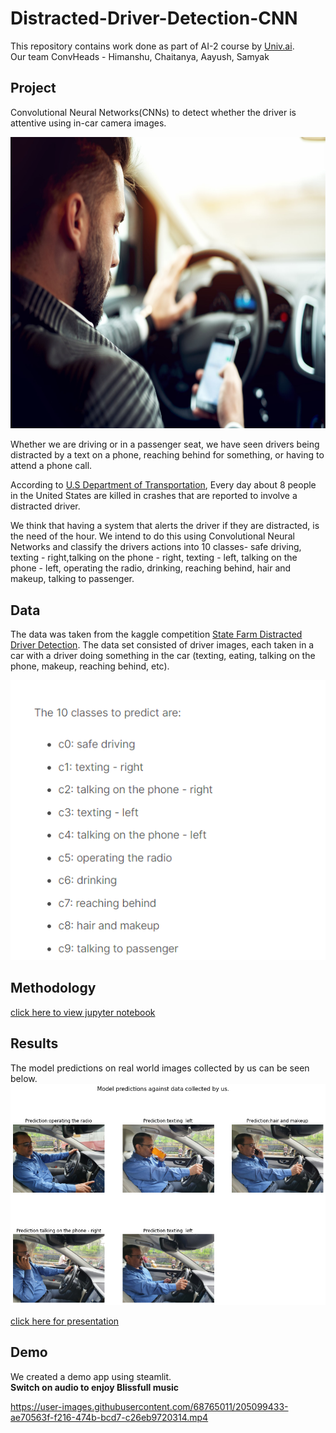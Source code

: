 # Distracted-Driver-Detection-CNN

This repository contains work done as part of AI-2 course by [Univ.ai](https://www.univ.ai/).</br> 
Our team ConvHeads - Himanshu, Chaitanya, Aayush, Samyak

## Project

Convolutional Neural Networks(CNNs) to detect whether the driver is attentive using in-car camera images.

<img src='./assets/images/distracted-driver-img.jpg' width=700 height=466.55>

Whether we are driving or in a passenger seat, we have seen drivers being distracted by a text on a phone, reaching behind for something, or having to attend a phone call.<br/>

According to [U.S Department of Transportation](https://crashstats.nhtsa.dot.gov/Api/Public/ViewPublication/812926), Every day about 8 people in the United States are killed in crashes that are reported to involve a distracted driver.

We think that having a system that alerts the driver if they are distracted, is the need of the hour. We intend to do this using Convolutional Neural Networks and classify the drivers actions into 10 classes- safe driving, texting - right,talking on the phone - right, texting - left, talking on the phone - left, operating the radio, drinking, reaching behind, hair and makeup, talking to passenger.

## Data

The data was taken from the kaggle competition [State Farm Distracted Driver Detection](https://www.kaggle.com/competitions/state-farm-distracted-driver-detection/data).
The data set consisted of  driver images, each taken in a car with a driver doing something in the car (texting, eating, talking on the phone, makeup, reaching behind, etc).

<img src='./assets/images/data_class.png'>

## Methodology

<a href='Distracted-Driver-Detection.ipynb'>click here to view jupyter notebook</a>

## Results

The model predictions on real world images collected by us can be seen below.
![predictions](assets/images/dis_driver_pred.png)

<a href='presentation.pdf'>click here for presentation</a>

## Demo

We created a demo app using steamlit.</br> 
**Switch on audio to enjoy Blissfull music**</br>

https://user-images.githubusercontent.com/68765011/205099433-ae70563f-f216-474b-bcd7-c26eb9720314.mp4



